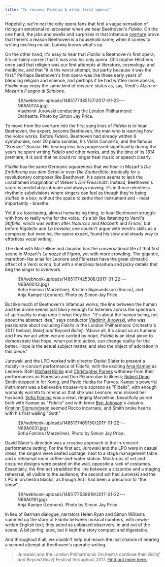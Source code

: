 ```yaml
---
title: "In review: Fidelio & other first operas"
---
```


Hopefully, we're not the only opera fans that feel a vague sensation of riding an emotional rollercoaster when we hear Beethoven's *Fidelio*. On the one hand, the jabs and swells and surprises in that infamous [overture](https://en.wikipedia.org/wiki/Fidelio#The_overtures_to_Fidelio) prove that there's a reason Beethoven is a household name; when it comes to writing exciting music, Ludwig knows what's up. 

On the other hand, it's easy to hear that *Fidelio* is Beethoven's first opera; it's certainly correct that it was also his only opera. Christopher Hitchens once said that religion was our first attempts at literature, cosmology, and medicine, and that "it is the worst attempt, but partly because it was the first." Perhaps Beethoven's first opera was like those early years of blending religion and science, and perhaps if he had written more operas, *Fidelio* may enjoy the same kind of obscure status as, say, Verdi's *Alzira* or Mozart's *Il sogno di Scipione*.

<figure data-type="image">
![](/webhook-uploads/1485177385157/2017-01-22---N68A0124.jpg)
<figcaption>Vladminir Jurowski conducting the London Philharmonic Orchestra. Photo by Simon Jay Price.</figcaption>
</figure>

To move from the overture into the first sung lines of *Fidelio* is to hear Beethoven, the expert, become Beethoven, the man who is learning how the voice works. Before *Fidelio*, Beethoven had already written 6 symphonies, over 20 piano sonatas, his Violin Concerto, and the famous "Kreuzer" Sonata. His hearing loss has progressed significantly during the years he spent writing *Fidelio* and other works, and by the time of its 1814 premiere, it is said that he could no longer hear music or speech clearly.

*Fidelio* has the same Germanic squareness that we hear in Mozart's *Die Entführung aus dem Serail* or even *Die Zauberflöte*; ironically for a revolutionary composer like Beethoven, his opera seems to lack the unashamed imagination of Weber's *Der Freischütz*. Instead, Beethoven's score is predictably intricate and always moving; it's in those relentless rhythmic subdivisions where singers can feel as though they're being stuffed in a box, without the space to settle their instrument and - most importantly - breathe.

Yet it's a fascinating, almost humanizing thing, to hear Beethoven struggle with how to really write for the voice. It's a bit like listening to Verdi's *Stiffelio*, which was written after *Nabucco* and *Macbeth* and *Ernani*, but before *Rigoletto* and *La traviata*; one couldn't argue with Verdi's skills as a composer, but even he, the opera expert, found his slow and steady way to effortless vocal writing.

The duet with Marzelline and Jaquino has the conversational life of that first scene in Mozart's *Le nozze di Figaro*, yet with more crowding. The gigantic, marathon-like arias for Leonore and Florestan have the great climactic affect of a Verdi *scena*, but with a merciless tessitura and picky details that beg the singer to overwork.

<figure data-type="image">
![](/webhook-uploads/1485177425308/2017-01-22---N68A0042.jpg)
<figcaption>Sofia Fomina (Marzelline), Kristinn Sigmundsson (Rocco), and Anja Kampe (Leonore). Photo by Simon Jay Price.</figcaption>
</figure>

But like much of Beethoven's infamous works, the line between the human and the divine seems just blurry enough for listeners across the spectrum of spirituality to map onto it what they like. "It's about the human being, not about the abstract idea," says conductor [Vladimir Jurowski](/scene/people/vladimir-jurowski/), who was passionate about including *Fidelio* in the London Philharmonic Orchestra's 2017 festival, *Belief and Beyond Belief*. "Above all, it's about us as humans and how we act when we are carried by hope. *Fidelio* is an ideal piece to demonstrate that hope, when put into action, can change reality for the better. Hope is the actual subject matter, and also the object of adoration in this piece."

Jurowski and the LPO worked with director Daniel Slater to present a mostly-in-concert performance of *Fidelio*, with the exciting [Anja Kampe](https://en.wikipedia.org/wiki/Anja_Kampe) as Leonore. Both [Michael König](/scene/people/michael-konig/) and [Christopher Purves](/talking-with-singers-christopher-purves/) withdrew from their performances as Florestan and Don Pizarro due to illness; [Robert Dean Smith](/scene/people/robert-dean-smith/) stepped in for König, and [Pavlo Hunka](http://www.artistsman.com/home/artist_list/baritonebass/pavlo-hunka/biography/) for Purves. Kampe's powerful instrument was a believable trouser-role soprano as "Fidelio", with enough womanly warmth to remind us that she was Leonore, who missed her husband. [Sofia Fomina](/scene/people/sofia-fomina/) was a clear, ringing Marzelline, beautifully paired both with Kampe as "Fidelio" and with tenor [Ben Johnson](/scene/people/ben-johnson/)'s Jaquino. [Kristinn Sigmundsson](/scene/people/kristinn-sigmundsson/) seemed Rocco incarnate, and Smith broke hearts with his first wailing "Gott!"

<figure data-type="image">
![](/webhook-uploads/1485177469150/2017-01-22---N68A0031.jpg)
<figcaption>Sofia Fomina (Marzelline). Photo by Simon Jay Price.</figcaption>
</figure>

David Slater's direction was a creative approach to the in-concert performance setting. For the first act, Jurowski and the LPO were in casual dress; the singers were seated upstage, next to a stage management table and a rehearsal room coffee-and-water station. Mock-ups of set and costume designs were posted on the wall, opposite a rack of costumes. Essentially, the first act straddled the line between a sitzprobe and a staging rehearsal, all visible to the audience; the second act had Jurowski and the LPO in orchestra blacks, as though Act I had been a precursor to "the show".

<figure data-type="image">
![](/webhook-uploads/1485177539919/2017-01-22---N68A0191.jpg)
<figcaption>Anja Kampe (Leonore). Photo by Simon Jay Price.</figcaption>
</figure>

In lieu of German dialogue, narrators Helen Ryan and Simon Williams summed up the story of *Fidelio* between musical numbers, with newly-wrtten English text; they acted as unbiased observers, in and out of the scene. A bit jarring, sure, but it kept the story compact and digestable.

And throughout it all, we couldn't help but mourn the lost chance of hearing a second attempt at Beethoven's operatic writing.

>Jurowski and the London Philharmonic Orchestra continue their *Belief and Beyond Belief* Festival throughout 2017. [Find out more here.](https://www.lpo.org.uk/belief-and-beyond-belief.html)
